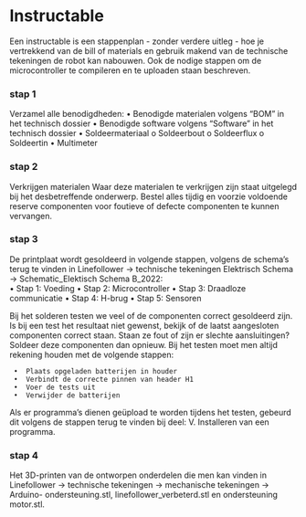 # Instructable

Een instructable is een stappenplan - zonder verdere uitleg - hoe je vertrekkend van de bill of materials en gebruik makend van de technische tekeningen de robot kan nabouwen. Ook de nodige stappen om de microcontroller te compileren en te uploaden staan beschreven.  

### stap 1
  Verzamel alle benodigdheden: 
    •	 Benodigde materialen volgens “BOM” in het technisch dossier 
    •	Benodigde software volgens “Software” in het technisch dossier 
    •	Soldeermateriaal o Soldeerbout o Soldeerflux o Soldeertin 
    •	Multimeter 

### stap 2
 Verkrijgen materialen 
    Waar deze materialen te verkrijgen zijn staat uitgelegd bij het desbetreffende onderwerp. Bestel alles tijdig en voorzie voldoende reserve componenten         voor foutieve of defecte componenten te kunnen vervangen.
    
### stap 3
   De printplaat wordt gesoldeerd in volgende stappen, volgens de schema’s terug te vinden in Linefollower -> technische tekeningen Elektrisch Schema ->        Schematic_Elektisch Schema B_2022:   
      •	Stap 1: Voeding 
      •	Stap 2: Microcontroller 
      •	Stap 3: Draadloze communicatie 
      •	Stap 4: H-brug 
      •	Stap 5: Sensoren
        
   Bij het solderen testen we veel of de componenten correct gesoldeerd zijn. Is bij een test het resultaat niet gewenst, bekijk of de laatst                  aangesloten componenten correct staan. Staan ze fout of zijn er slechte aansluitingen? Soldeer deze componenten dan opnieuw. 
   Bij het testen moet men altijd rekening houden met de volgende stappen:
        
     •	Plaats opgeladen batterijen in houder 
     •	Verbindt de correcte pinnen van header H1 
     •	Voer de tests uit 
     •  Verwijder de batterijen
       
   Als er programma’s dienen geüpload te worden tijdens het testen, gebeurd dit volgens de stappen terug te vinden bij deel: V. Installeren van een            programma.
        
  ### stap 4  
   Het 3D-printen van de ontworpen onderdelen die men kan vinden in Linefollower -> technische tekeningen -> mechanische tekeningen -> Arduino-                ondersteuning.stl, linefollower_verbeterd.stl en ondersteuning motor.stl.
     
     
        
